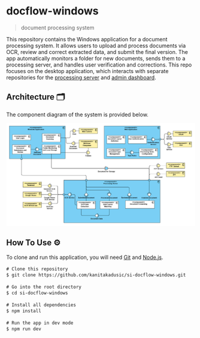 # docflow-windows

> document processing system

This repository contains the Windows application for a document processing system. It allows users to upload and process documents via OCR, review and correct extracted data, and submit the final version. The app automatically monitors a folder for new documents, sends them to a processing server, and handles user verification and corrections. This repo focuses on the desktop application, which interacts with separate repositories for the [processing server](https://github.com/kanitakadusic/si-docflow-server.git) and [admin dashboard](https://github.com/HarisMalisevic/si-docflow-admin.git).

## Architecture 🗂️

The component diagram of the system is provided below.

![System architecture](systemArchitecture.png)

## How To Use ⚙️

To clone and run this application, you will need [Git](https://git-scm.com/) and [Node.js](https://nodejs.org/).

```
# Clone this repository
$ git clone https://github.com/kanitakadusic/si-docflow-windows.git

# Go into the root directory
$ cd si-docflow-windows

# Install all dependencies
$ npm install

# Run the app in dev mode
$ npm run dev
```